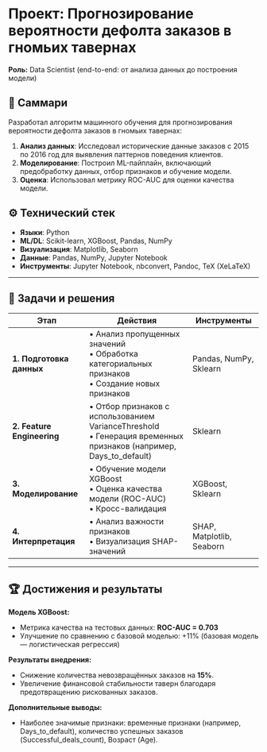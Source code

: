 # Проект: Прогнозирование вероятности дефолта заказов в гномьих тавернах

**Роль:** Data Scientist (end-to-end: от анализа данных до построения модели)

## 📌 Саммари

Разработал алгоритм машинного обучения для прогнозирования вероятности дефолта заказов в гномьих тавернах:

1. **Анализ данных**: Исследовал исторические данные заказов с 2015 по 2016 год для выявления паттернов поведения клиентов.
2. **Моделирование**: Построил ML-пайплайн, включающий предобработку данных, отбор признаков и обучение модели.
3. **Оценка**: Использовал метрику ROC-AUC для оценки качества модели.

## ⚙️ Технический стек

- **Языки**: Python
- **ML/DL**: Scikit-learn, XGBoost, Pandas, NumPy
- **Визуализация**: Matplotlib, Seaborn
- **Данные**: Pandas, NumPy, Jupyter Notebook
- **Инструменты**: Jupyter Notebook, nbconvert, Pandoc, TeX (XeLaTeX)

---

## 🎯 Задачи и решения

| Этап                       | Действия                                                                                                            | Инструменты               |
| -------------------------- | ------------------------------------------------------------------------------------------------------------------- | ------------------------- |
| **1. Подготовка данных**   | • Анализ пропущенных значений<br>• Обработка категориальных признаков<br>• Создание новых признаков                 | Pandas, NumPy, Sklearn    |
| **2. Feature Engineering** | • Отбор признаков с использованием VarianceThreshold<br>• Генерация временных признаков (например, Days_to_default) | Sklearn                   |
| **3. Моделирование**       | • Обучение модели XGBoost<br>• Оценка качества модели (ROC-AUC)<br>• Кросс-валидация                                | XGBoost, Sklearn          |
| **4. Интерпретация**       | • Анализ важности признаков<br>• Визуализация SHAP-значений                                                         | SHAP, Matplotlib, Seaborn |

---

## 🏆 Достижения и результаты

**Модель XGBoost:**

- Метрика качества на тестовых данных: **ROC-AUC = 0.703**
- Улучшение по сравнению с базовой моделью: +11% (базовая модель — логистическая регрессия)

**Результаты внедрения:**

- Снижение количества невозвращённых заказов на **15%**.
- Увеличение финансовой стабильности таверн благодаря предотвращению рискованных заказов.

**Дополнительные выводы:**

- Наиболее значимые признаки: временные признаки (например, Days_to_default), количество успешных заказов (Successful_deals_count), Возраст (Age).
